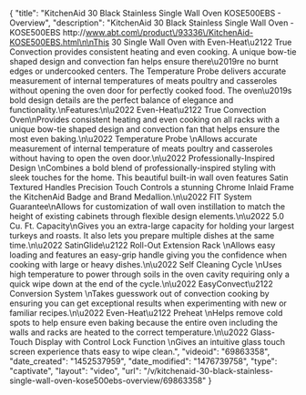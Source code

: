 {
    "title": "KitchenAid 30 Black Stainless Single Wall Oven KOSE500EBS - Overview",
    "description": "KitchenAid 30  Black Stainless Single Wall Oven  - KOSE500EBS http:\/\/www.abt.com\/product\/93336\/KitchenAid-KOSE500EBS.html\n\nThis 30 Single Wall Oven with Even-Heat\u2122 True Convection provides consistent heating and even cooking. A unique bow-tie shaped design and convection fan helps ensure there\u2019re no burnt edges or undercooked centers. The Temperature Probe delivers accurate measurement of internal temperatures of meats poultry and casseroles without opening the oven door for perfectly cooked food. The oven\u2019s bold design details are the perfect balance of elegance and functionality.\nFeatures:\n\u2022 Even-Heat\u2122 True Convection Oven\nProvides consistent heating and even cooking on all racks with a unique bow-tie shaped design and convection fan that helps ensure the most even baking.\n\u2022 Temperature Probe \nAllows accurate measurement of internal temperature of meats poultry and casseroles without having to open the oven door.\n\u2022 Professionally-Inspired Design \nCombines a bold blend of professionally-inspired styling with sleek touches for the home. This beautiful built-in wall oven features Satin Textured Handles Precision Touch Controls a stunning Chrome Inlaid Frame the KitchenAid Badge and Brand Medallion.\n\u2022 FIT System Guarantee\nAllows for customization of wall oven instillation to match the height of existing cabinets through flexible design elements.\n\u2022 5.0 Cu. Ft. Capacity\nGives you an extra-large capacity for holding your largest turkeys and roasts. It also lets you prepare multiple dishes at the same time.\n\u2022 SatinGlide\u2122 Roll-Out Extension Rack \nAllows easy loading and features an easy-grip handle giving you the confidence when cooking with large or heavy dishes.\n\u2022 Self Cleaning Cycle \nUses high temperature to power through soils in the oven cavity requiring only a quick wipe down at the end of the cycle.\n\u2022 EasyConvect\u2122 Conversion System \nTakes guesswork out of convection cooking by ensuring you can get exceptional results when experimenting with new or familiar recipes.\n\u2022 Even-Heat\u2122 Preheat \nHelps remove cold spots to help ensure even baking because the entire oven including the walls and racks are heated to the correct temperature.\n\u2022 Glass-Touch Display with Control Lock Function \nGives an intuitive glass touch screen experience thats easy to wipe clean.",
    "videoid": "69863358",
    "date_created": "1452537959",
    "date_modified": "1476739758",
    "type": "captivate",
    "layout": "video",
    "url": "\/v\/kitchenaid-30-black-stainless-single-wall-oven-kose500ebs-overview\/69863358"
}